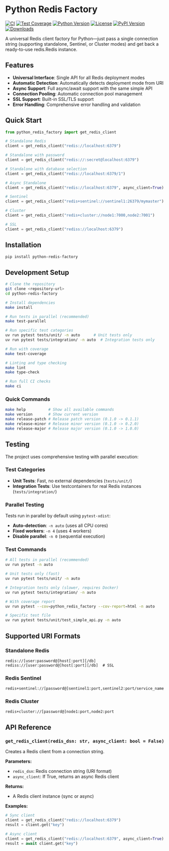 # Python Redis Factory

[![CI](https://github.com/smirnoffmg/python-redis-factory/workflows/CI/badge.svg)](https://github.com/smirnoffmg/python-redis-factory/actions)
[![Test Coverage](https://codecov.io/gh/smirnoffmg/python-redis-factory/branch/main/graph/badge.svg)](https://codecov.io/gh/smirnoffmg/python-redis-factory)
[![Python Version](https://img.shields.io/badge/python-3.12%2B-blue.svg)](https://www.python.org/downloads/)
[![License](https://img.shields.io/badge/license-MIT-green.svg)](LICENSE)
[![PyPI Version](https://img.shields.io/pypi/v/python-redis-factory.svg)](https://pypi.org/project/python-redis-factory/)
[![Downloads](https://img.shields.io/pypi/dm/python-redis-factory.svg)](https://pypi.org/project/python-redis-factory/)

A universal Redis client factory for Python—just pass a single connection string (supporting standalone, Sentinel, or Cluster modes) and get back a ready-to-use redis.Redis instance.

## Features

- **Universal Interface**: Single API for all Redis deployment modes
- **Automatic Detection**: Automatically detects deployment mode from URI
- **Async Support**: Full async/await support with the same simple API
- **Connection Pooling**: Automatic connection pool management
- **SSL Support**: Built-in SSL/TLS support
- **Error Handling**: Comprehensive error handling and validation

## Quick Start

```python
from python_redis_factory import get_redis_client

# Standalone Redis
client = get_redis_client("redis://localhost:6379")

# Standalone with password
client = get_redis_client("redis://:secret@localhost:6379")

# Standalone with database selection
client = get_redis_client("redis://localhost:6379/1")

# Async Standalone
client = get_redis_client("redis://localhost:6379", async_client=True)

# Sentinel
client = get_redis_client("redis+sentinel://sentinel1:26379/mymaster")

# Cluster
client = get_redis_client("redis+cluster://node1:7000,node2:7001")

# SSL
client = get_redis_client("rediss://localhost:6379")
```

## Installation

```bash
pip install python-redis-factory
```

## Development Setup

```bash
# Clone the repository
git clone <repository-url>
cd python-redis-factory

# Install dependencies
make install

# Run tests in parallel (recommended)
make test-parallel

# Run specific test categories
uv run pytest tests/unit/ -n auto      # Unit tests only
uv run pytest tests/integration/ -n auto  # Integration tests only

# Run with coverage
make test-coverage

# Linting and type checking
make lint
make type-check

# Run full CI checks
make ci
```

### Quick Commands

```bash
make help          # Show all available commands
make version       # Show current version
make release-patch # Release patch version (0.1.0 -> 0.1.1)
make release-minor # Release minor version (0.1.0 -> 0.2.0)
make release-major # Release major version (0.1.0 -> 1.0.0)
```

## Testing

The project uses comprehensive testing with parallel execution:

### Test Categories
- **Unit Tests**: Fast, no external dependencies (`tests/unit/`)
- **Integration Tests**: Use testcontainers for real Redis instances (`tests/integration/`)

### Parallel Testing
Tests run in parallel by default using `pytest-xdist`:
- **Auto-detection**: `-n auto` (uses all CPU cores)
- **Fixed workers**: `-n 4` (uses 4 workers)
- **Disable parallel**: `-n 0` (sequential execution)

### Test Commands
```bash
# All tests in parallel (recommended)
uv run pytest -n auto

# Unit tests only (fast)
uv run pytest tests/unit/ -n auto

# Integration tests only (slower, requires Docker)
uv run pytest tests/integration/ -n auto

# With coverage report
uv run pytest --cov=python_redis_factory --cov-report=html -n auto

# Specific test file
uv run pytest tests/unit/test_simple_api.py -n auto
```

## Supported URI Formats

### Standalone Redis
```
redis://[user:password@]host[:port][/db]
rediss://[user:password@]host[:port][/db]  # SSL
```

### Redis Sentinel
```
redis+sentinel://[password@]sentinel1:port,sentinel2:port/service_name
```

### Redis Cluster
```
redis+cluster://[password@]node1:port,node2:port
```

## API Reference

### `get_redis_client(redis_dsn: str, async_client: bool = False)`

Creates a Redis client from a connection string.

**Parameters:**
- `redis_dsn`: Redis connection string (URI format)
- `async_client`: If True, returns an async Redis client

**Returns:**
- A Redis client instance (sync or async)

**Examples:**
```python
# Sync client
client = get_redis_client("redis://localhost:6379")
result = client.get("key")

# Async client
client = get_redis_client("redis://localhost:6379", async_client=True)
result = await client.get("key")
```

